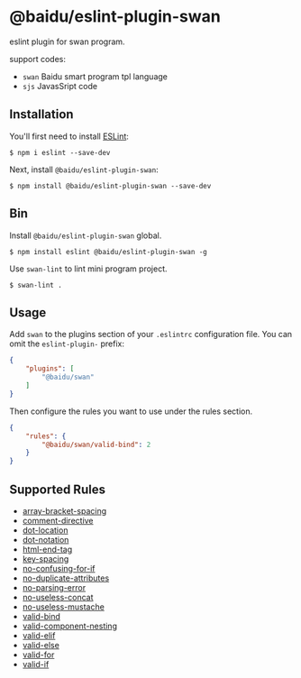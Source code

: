 # @baidu/eslint-plugin-swan

eslint plugin for swan program.

support codes:

- `swan` Baidu smart program tpl language
- `sjs` JavasSript code

## Installation

You'll first need to install [ESLint](http://eslint.org):

```
$ npm i eslint --save-dev
```

Next, install `@baidu/eslint-plugin-swan`:

```
$ npm install @baidu/eslint-plugin-swan --save-dev
```

## Bin

Install `@baidu/eslint-plugin-swan` global.

```
$ npm install eslint @baidu/eslint-plugin-swan -g
```

Use `swan-lint` to lint mini program project.

```
$ swan-lint .
```

## Usage

Add `swan` to the plugins section of your `.eslintrc` configuration file. You can omit the `eslint-plugin-` prefix:

```json
{
    "plugins": [
        "@baidu/swan"
    ]
}
```


Then configure the rules you want to use under the rules section.

```json
{
    "rules": {
        "@baidu/swan/valid-bind": 2
    }
}
```

## Supported Rules

- [array-bracket-spacing](./docs/rules/array-bracket-spacing.md)
- [comment-directive](./docs/rules/comment-directive.md)
- [dot-location](./docs/rules/dot-location.md)
- [dot-notation](./docs/rules/dot-notation.md)
- [html-end-tag](./docs/rules/html-end-tag.md)
- [key-spacing](./docs/rules/key-spacing.md)
- [no-confusing-for-if](./docs/rules/no-confusing-for-if.md)
- [no-duplicate-attributes](./docs/rules/no-duplicate-attributes.md)
- [no-parsing-error](./docs/rules/no-parsing-error.md)
- [no-useless-concat](./docs/rules/no-useless-concat.md)
- [no-useless-mustache](./docs/rules/no-useless-mustache.md)
- [valid-bind](./docs/rules/valid-bind.md)
- [valid-component-nesting](./docs/rules/valid-component-nesting.md)
- [valid-elif](./docs/rules/valid-elif.md)
- [valid-else](./docs/rules/valid-else.md)
- [valid-for](./docs/rules/valid-for.md)
- [valid-if](./docs/rules/valid-if.md)

